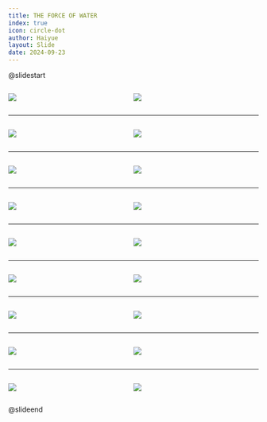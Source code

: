 ```yaml
---
title: THE FORCE OF WATER
index: true
icon: circle-dot
author: Haiyue
layout: Slide
date: 2024-09-23
---
```

 
@slidestart

<div style="display:flex">
<div style="flex:1">

![](/reading/english/Level-N/THE%20FORCE%20OF%20WATER/001.webp)
</div>
<div style="flex:1">

![](/reading/english/Level-N/THE%20FORCE%20OF%20WATER/002.webp)
</div>
</div>

---

<div style="display:flex">
<div style="flex:1">

![](/reading/english/Level-N/THE%20FORCE%20OF%20WATER/003.webp)
</div>
<div style="flex:1">

![](/reading/english/Level-N/THE%20FORCE%20OF%20WATER/004.webp)
</div>
</div>

---

<div style="display:flex">
<div style="flex:1">

![](/reading/english/Level-N/THE%20FORCE%20OF%20WATER/005.webp)
</div>
<div style="flex:1">

![](/reading/english/Level-N/THE%20FORCE%20OF%20WATER/006.webp)
</div>
</div>

---

<div style="display:flex">
<div style="flex:1">

![](/reading/english/Level-N/THE%20FORCE%20OF%20WATER/007.webp)
</div>
<div style="flex:1">

![](/reading/english/Level-N/THE%20FORCE%20OF%20WATER/008.webp)
</div>
</div>

---

<div style="display:flex">
<div style="flex:1">

![](/reading/english/Level-N/THE%20FORCE%20OF%20WATER/009.webp)
</div>
<div style="flex:1">

![](/reading/english/Level-N/THE%20FORCE%20OF%20WATER/010.webp)
</div>
</div>

---

<div style="display:flex">
<div style="flex:1">

![](/reading/english/Level-N/THE%20FORCE%20OF%20WATER/011.webp)
</div>
<div style="flex:1">

![](/reading/english/Level-N/THE%20FORCE%20OF%20WATER/012.webp)
</div>
</div>

---

<div style="display:flex">
<div style="flex:1">

![](/reading/english/Level-N/THE%20FORCE%20OF%20WATER/013.webp)
</div>
<div style="flex:1">

![](/reading/english/Level-N/THE%20FORCE%20OF%20WATER/014.webp)
</div>
</div>

---

<div style="display:flex">
<div style="flex:1">

![](/reading/english/Level-N/THE%20FORCE%20OF%20WATER/015.webp)
</div>
<div style="flex:1">

![](/reading/english/Level-N/THE%20FORCE%20OF%20WATER/016.webp)
</div>
</div>

---

<div style="display:flex">
<div style="flex:1">

![](/reading/english/Level-N/THE%20FORCE%20OF%20WATER/017.webp)
</div>
<div style="flex:1">

![](/reading/english/Level-N/THE%20FORCE%20OF%20WATER/018.webp)
</div>
</div>

@slideend